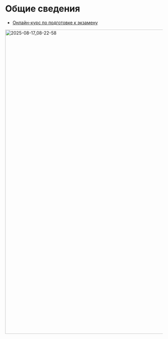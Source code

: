 # Общие сведения
* [Онлайн-курс по подготовке к экзамену](https://uc1.1c.ru/course/podgotovka-k-ekzamenu-1s-spetsialist-po-platforme/)
<img width="1823" height="972" alt="2025-08-17_08-22-58" src="https://github.com/user-attachments/assets/ee782ef8-0766-4988-a2b5-4ed0876f5b29" />

